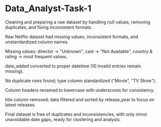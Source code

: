 # Data_Analyst-Task-1
Cleaning and preparing a raw dataset by handling null values, removing duplicates, and fixing inconsistent formats.

Raw Netflix dataset had missing values, inconsistent formats, and unstandardized column names.

Missing values: director → "Unknown", cast → "Not Available", country & rating → most frequent values.

date_added converted to proper datetime (10 invalid entries remain missing).

No duplicate rows found; type column standardized ("Movie", "TV Show").

Column headers renamed to lowercase with underscores for consistency.

title column removed; data filtered and sorted by release_year to focus on latest releases.

Final dataset is free of duplicates and inconsistencies, with only minor unavoidable date gaps, ready for clustering and analysis.
